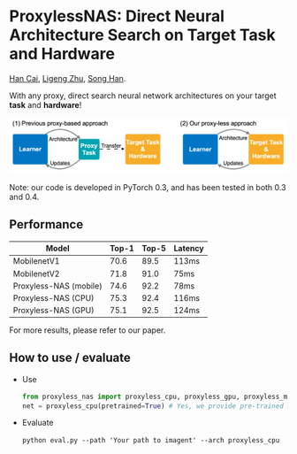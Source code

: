 # ProxylessNAS: Direct Neural Architecture Search on Target Task and Hardware 
[Han Cai](http://han-cai.github.io), [Ligeng Zhu](http://lzhu.me), [Song Han](http://songhan.mit.edu). 

With any proxy, direct search neural network architectures on your target **task** and **hardware**! 

![](figures/proxyless_nas.png)

Note: our code is developed in PyTorch 0.3, and has been tested in both 0.3 and 0.4.

## Performance 
| Model                | Top-1    | Top-5    | Latency | 
|----------------------|----------|----------|---------|
| MobilenetV1          | 70.6     | 89.5     | 113ms   | 
| MobilenetV2          | 71.8     | 91.0     | 75ms    |
| Proxyless-NAS (mobile) | 74.6   | 92.2     | 78ms    |
| Proxyless-NAS (CPU)    | 75.3 | 92.4 | 116ms    | 
| Proxyless-NAS (GPU)    | 75.1 | 92.5 | 124ms    | 

For more results, please refer to our paper.
 
## How to use / evaluate 
* Use
    ```python
    from proxyless_nas import proxyless_cpu, proxyless_gpu, proxyless_mobile
    net = proxyless_cpu(pretrained=True) # Yes, we provide pre-trained models!
    ```
* Evaluate

    `python eval.py --path 'Your path to imagent' --arch proxyless_cpu`
